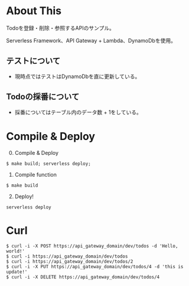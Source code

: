 # About This

Todoを登録・削除・参照するAPIのサンプル。

Serverless Framework、API Gateway + Lambda、DynamoDbを使用。

## テストについて

* 現時点ではテストはDynamoDbを直に更新している。
    
## Todoの採番について

* 採番についてはテーブル内のデータ数 + 1をしている。

# Compile & Deploy

0. Compile & Deploy

```
$ make build; serverless deploy;
```

1. Compile function

```
$ make build
```

2. Deploy!

```
serverless deploy
```

# Curl

```
$ curl -i -X POST https://api_gateway_domain/dev/todos -d 'Hello, world!'
$ curl -i https://api_gateway_domain/dev/todos
$ curl -i https://api_gateway_domain/dev/todos/2
$ curl -i -X PUT https://api_gateway_domain/dev/todos/4 -d 'this is update!'
$ curl -i -X DELETE https://api_gateway_domain/dev/todos/4
```
